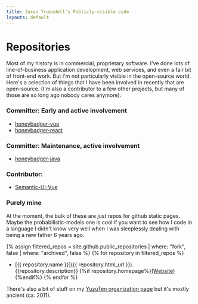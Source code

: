 ```yaml
---
title: Jason Truesdell's Publicly-visible code
layouts: default
---
```


# Repositories

Most of my history is in commercial, proprietary software.
I've done lots of line-of-business application development,
web services, and even a fair bit of front-end work.
But I'm not particularly visible in the open-source world.
Here's a selection of things that I have been involved in
recently that are open-source. (I'm also a contributor to a few
other projects, but many of those are so long ago nobody
cares anymore).
 
### Committer: Early and active involvement
* [honeybadger-vue](https://github.com/honeybadger-io/honeybadger-vue)
* [honeybadger-react](https://github.com/honeybadger-io/honeybadger-react)

### Committer: Maintenance, active involvement
* [honeybadger-java](https://github.com/honeybadger-io/honeybadger-java)

### Contributor:
* [Semantic-UI-Vue](https://github.com/Semantic-UI-Vue/Semantic-UI-Vue)

### Purely mine

At the moment, the bulk of these are just repos for github
static pages. Maybe the probabilistic-models one is cool if
you want to see how I code in a language I didn't know very well
when I was sleeplessly dealing with being a new father 6 years ago. 

{% assign filtered_repos = site.github.public_repositories | where: "fork", false | where: "archived", false %}
{% for repository in filtered_repos %}
  * [{{ repository.name }}]({{ repository.html_url }}). {{repository.description}} {%if repository.homepage%}[(Website)]({{repository.homepage}}){%endif%}
{% endfor %}

There's also a bit of stuff on my [YuzuTen organization page](https://github.com/YuzuTen) but
it's mostly ancient (ca. 2011).

